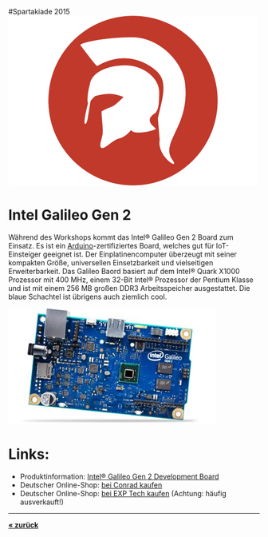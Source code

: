 #Spartakiade 2015
![Logo](images/spartakiade-logo.png)

# Intel Galileo Gen 2

Während des Workshops kommt das Intel® Galileo Gen 2 Board zum Einsatz. Es ist ein [Arduino](http://en.wikipedia.org/wiki/Arduino)-zertifiziertes Board, welches gut für IoT-Einsteiger geeignet ist. Der Einplatinencomputer überzeugt mit seiner kompakten Größe, universellen Einsetzbarkeit und vielseitigen Erweiterbarkeit. Das Galileo Baord basiert auf dem Intel® Quark X1000 Prozessor mit 400 MHz, einem 32-Bit Intel® Prozessor der Pentium Klasse und ist mit einem 256 MB großen DDR3 Arbeitsspeicher ausgestattet. Die blaue Schachtel ist übrigens auch ziemlich cool.

![Galileo Board](images/galileo_gen_2_board.jpg)

# Links:

* Produktinformation: [Intel® Galileo Gen 2 Development Board](http://www.intel.com/content/www/us/en/do-it-yourself/galileo-maker-quark-board.html)
* Deutscher Online-Shop: [bei Conrad kaufen](http://www.conrad.de/ce/de/product/1234343/Intel-Galileo-Gen-2-256-MB)
* Deutscher Online-Shop: [bei EXP Tech kaufen](http://www.exp-tech.de/intel-galileo-gen2) (Achtung: häufig ausverkauft!)


**<hr>[« zurück](readme.md)**